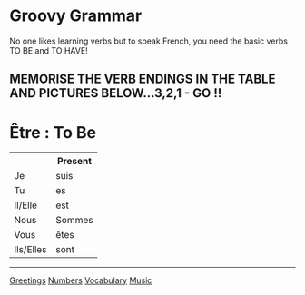 <h1> Groovy Grammar </h1>

<p> No one likes learning verbs but to speak French, you need the basic verbs TO BE and TO HAVE! </p>

<h2> MEMORISE THE VERB ENDINGS IN THE TABLE AND PICTURES BELOW...3,2,1 - GO ‼ </h2>


<h1> Être : To Be </h1> 

<table> 
 <tr><th> </th><th> Present </th></tr>
 <tr><td> Je </td><td> suis </td></tr> 
 <tr><td> Tu </td><td> es </td></tr> 
 <tr><td> Il/Elle </td><td> est </td></tr> 
 <tr><td> Nous </td><td> Sommes </td></tr> 
 <tr><td> Vous </td><td> êtes </td></tr> 
 <tr><td> Ils/Elles </td><td> sont </td></tr> 
</table> 




 














<hr>

<a href="page2.html">Greetings</a>
<a href="page3.html">Numbers</a>
<a href="page5.html">Vocabulary</a>
<a href="page6.html">Music</a>
